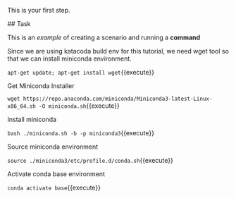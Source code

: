 This is your first step.

## Task

This is an _example_ of creating a scenario and running a **command**

Since we are using katacoda build env for this tutorial, we need wget tool so that we can install miniconda environment.

`apt-get update; apt-get install wget`{{execute}}

Get Miniconda Installer

`wget https://repo.anaconda.com/miniconda/Miniconda3-latest-Linux-x86_64.sh -O miniconda.sh`{{execute}}

Install miniconda

`bash ./miniconda.sh -b -p miniconda3`{{execute}}

Source miniconda environment

`source ./miniconda3/etc/profile.d/conda.sh`{{execute}}

Activate conda base environment

`conda activate base`{{execute}}

